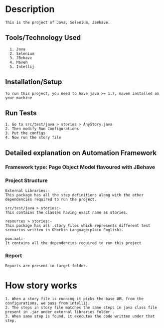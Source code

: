 # Description
```
This is the project of Java, Selenium, JBehave. 
```
## Tools/Technology Used
```
  1. Java
  2. Selenium
  3. JBehave
  4. Maven
  5. Intellij
```	
## Installation/Setup
```
To run this project, you need to have java >= 1.7, maven installed on your machine
```	
## Run Tests
```
1. Go to src/test/java > stories > AnyStory.java
2. Then modify Run Configurations
3. Put the configs 
4. Now run the story file 
```
## Detailed explanation on Automation Framework

### Framework type: Page Object Model flavoured with JBehave

### Project Structure
```
External Libraries:-
This package has all the step definitions along with the other dependencies required to run the project. 
```
```
src/test/java > stories:- 
This contains the classes having exact name as stories. 
```
```
resources > stories:-
This package has all .story files which represents different test scenarios written in Gherkin Language(plain English).
```
```
pom.xml:-
It contains all the dependencies required to run this project
```
### Report
```
Reports are present in target folder.
```
# How story works
```
1. When a story file is running it picks the base URL from the configurations, we pass from intellij.
2. The steps in story file matches the same steps in java class file present in .jar under external libraries folder .
3. When same step is found, it executes the code written under that step.
```
